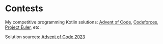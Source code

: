 # Contests

My competitive programming Kotlin solutions: 
[Advent of Code](https://adventofcode.com/), [Codeforces](https://codeforces.com/), [Project Euler](https://projecteuler.net/), etc.

Solution sources: [Advent of Code 2023](adventofcode/src/2023)
